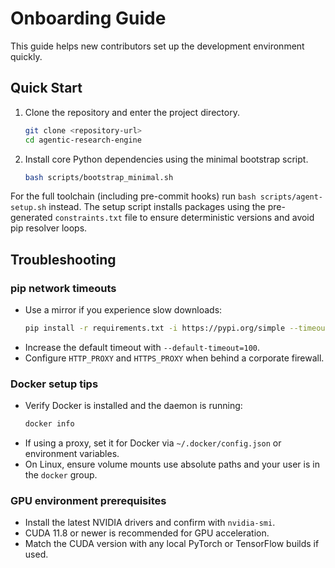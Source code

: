 # Onboarding Guide

This guide helps new contributors set up the development environment quickly.

## Quick Start
1. Clone the repository and enter the project directory.
   ```bash
   git clone <repository-url>
   cd agentic-research-engine
   ```
2. Install core Python dependencies using the minimal bootstrap script.
   ```bash
   bash scripts/bootstrap_minimal.sh
   ```
  For the full toolchain (including pre-commit hooks) run `bash scripts/agent-setup.sh` instead.
  The setup script installs packages using the pre-generated `constraints.txt` file
  to ensure deterministic versions and avoid pip resolver loops.

## Troubleshooting

### pip network timeouts
- Use a mirror if you experience slow downloads:
  ```bash
  pip install -r requirements.txt -i https://pypi.org/simple --timeout 100
  ```
- Increase the default timeout with `--default-timeout=100`.
- Configure `HTTP_PROXY` and `HTTPS_PROXY` when behind a corporate firewall.

### Docker setup tips
- Verify Docker is installed and the daemon is running:
  ```bash
  docker info
  ```
- If using a proxy, set it for Docker via `~/.docker/config.json` or environment variables.
- On Linux, ensure volume mounts use absolute paths and your user is in the `docker` group.

### GPU environment prerequisites
- Install the latest NVIDIA drivers and confirm with `nvidia-smi`.
- CUDA 11.8 or newer is recommended for GPU acceleration.
- Match the CUDA version with any local PyTorch or TensorFlow builds if used.

